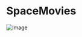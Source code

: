 # SpaceMovies

![image](https://user-images.githubusercontent.com/68649270/156252894-1ea8c126-3141-45f4-bee1-5325fa6a75ca.png)

